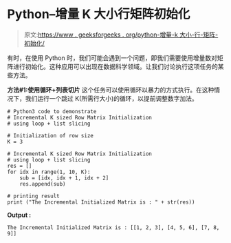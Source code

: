 # Python–增量 K 大小行矩阵初始化

> 原文:[https://www . geeksforgeeks . org/python-增量-k 大小-行-矩阵-初始化/](https://www.geeksforgeeks.org/python-incremental-k-sized-row-matrix-initialization/)

有时，在使用 Python 时，我们可能会遇到一个问题，即我们需要使用增量数对矩阵进行初始化。这种应用可以出现在数据科学领域。让我们讨论执行这项任务的某些方法。

**方法#1:使用循环+列表切片**
这个任务可以使用循环以暴力的方式执行。在这种情况下，我们运行一个跳过 K(所需行大小)的循环，以提前调整数字加法。

```
# Python3 code to demonstrate 
# Incremental K sized Row Matrix Initialization
# using loop + list slicing

# Initialization of row size 
K = 3

# Incremental K sized Row Matrix Initialization
# using loop + list slicing
res = []
for idx in range(1, 10, K):
    sub = [idx, idx + 1, idx + 2]
    res.append(sub)

# printing result 
print ("The Incremental Initialized Matrix is : " + str(res))
```

**Output :**

```
The Incremental Initialized Matrix is : [[1, 2, 3], [4, 5, 6], [7, 8, 9]]

```